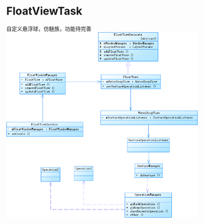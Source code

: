 # FloatViewTask
自定义悬浮球，仿魅族，功能待完善
![悬浮球类图](https://github.com/SilentHiKing/FloatViewTask/blob/master/doc/%E6%82%AC%E6%B5%AE%E7%90%83%E7%B1%BB%E5%9B%BE.png)
